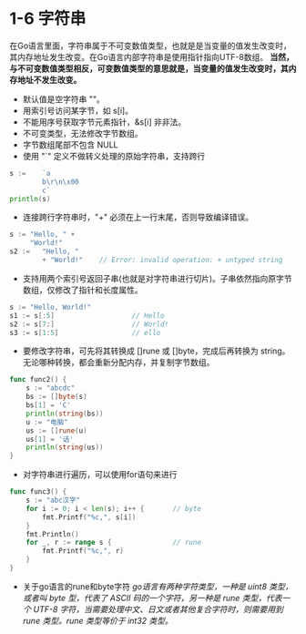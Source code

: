# 1-6 字符串

在Go语言里面，字符串属于不可变数值类型，也就是是当变量的值发生改变时，其内存地址发生改变。在Go语言内部字符串是使用指针指向UTF-8数组。
__当然，与不可变数值类型相反，可变数值类型的意思就是，当变量的值发生改变时，其内存地址不发生改变。__

* 默认值是空字符串 ""。
* 用索引号访问某字节，如 s[i]。
* 不能用序号获取字节元素指针，&s[i] ⾮非法。
* 不可变类型，无法修改字节数组。
* 字节数组尾部不包含 NULL
* 使用 "`" 定义不做转义处理的原始字符串，支持跨行

```go
s :=    `a
        b\r\n\x00
        c`
println(s)
```

* 连接跨行字符串时，"+" 必须在上一行末尾，否则导致编译错误。

```go
s := "Hello, " +
     "World!"
s2 :=   "Hello, "
        + "World!"    // Error: invalid operation: + untyped string
```

* 支持用两个索引号返回子串(也就是对字符串进行切片)。子串依然指向原字节数组，仅修改了指针和长度属性。

```go
s := "Hello, World!"
s1 := s[:5]                   // Hello
s2 := s[7:]                   // World!
s3 := s[1:5]                  // ello
```

* 要修改字符串，可先将其转换成 []rune 或 []byte，完成后再转换为 string。无论哪种转换，都会重新分配内存，并复制字节数组。

```go
func func2() {
    s := "abcdc"
    bs := []byte(s)
    bs[1] = 'C'
    println(string(bs))
    u := "电脑"
    us := []rune(u)
    us[1] = '话'
    println(string(us))
}
```

* 对字符串进行遍历，可以使用for语句来进行

```go
func func3() {
    s := "abc汉字"
    for i := 0; i < len(s); i++ {       // byte
        fmt.Printf("%c,", s[i])
    }
    fmt.Println()
    for _, r := range s {               // rune
        fmt.Printf("%c,", r)
    }
}
```

* 关于go语言的rune和byte字符
*go语言有两种字符类型，一种是 uint8 类型，或者叫 byte 型，代表了 ASCII 码的一个字符，另一种是 rune 类型，代表一个 UTF-8 字符，当需要处理中文、日文或者其他复合字符时，则需要用到 rune 类型。rune 类型等价于 int32 类型。*
